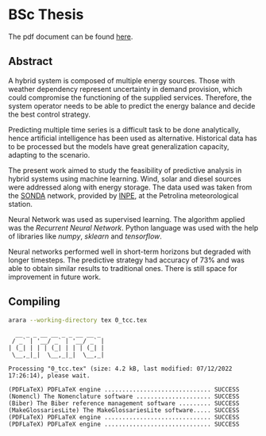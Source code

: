 # BSc Thesis

The pdf document can be found [here].

## Abstract

A hybrid system is composed of multiple energy sources. Those with weather
dependency represent uncertainty in demand provision, which could compromise the
functioning of the supplied services. Therefore, the system operator needs to be
able to predict the energy balance and decide the best control strategy.

Predicting multiple time series is a difficult task to be done analytically,
hence artificial intelligence has been used as alternative. Historical data has
to be processed but the models have great generalization capacity, adapting to
the scenario.

The present work aimed to study the feasibility of predictive analysis in hybrid
systems using machine learning. Wind, solar and diesel sources were addressed
along with energy storage. The data used was taken from the [SONDA] network,
provided by [INPE], at the Petrolina meteorological station.

Neural Network was used as supervised learning. The algorithm applied was the
_Recurrent Neural Network_. Python language was used with the help of libraries
like _numpy_, _sklearn_ and _tensorflow_.

Neural networks performed well in short-term horizons but degraded with longer
timesteps. The predictive strategy had accuracy of 73% and was able to obtain
similar results to traditional ones. There is still space for improvement in
future work.

## Compiling
```bash
arara --working-directory tex 0_tcc.tex
```
```
  __ _ _ __ __ _ _ __ __ _
 / _` | '__/ _` | '__/ _` |
| (_| | | | (_| | | | (_| |
 \__,_|_|  \__,_|_|  \__,_|

Processing "0_tcc.tex" (size: 4.2 kB, last modified: 07/12/2022
17:26:14), please wait.

(PDFLaTeX) PDFLaTeX engine .............................. SUCCESS
(Nomencl) The Nomenclature software ..................... SUCCESS
(Biber) The Biber reference management software ......... SUCCESS
(MakeGlossariesLite) The MakeGlossariesLite software..... SUCCESS
(PDFLaTeX) PDFLaTeX engine .............................. SUCCESS
(PDFLaTeX) PDFLaTeX engine .............................. SUCCESS
```
[here]: <https://github.com/leoperegrino/bsc_thesis/blob/master/tex/0_tcc.pdf>
[SONDA]: <http://sonda.ccst.inpe.br/>
[INPE]: <https://www.gov.br/inpe/pt-br>
